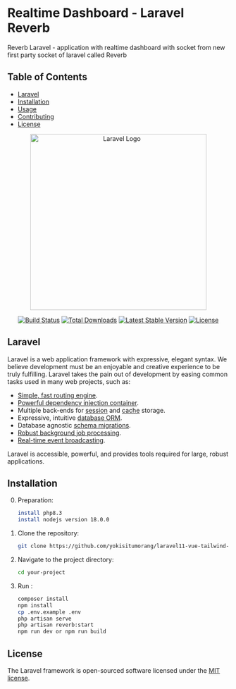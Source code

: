 # Realtime Dashboard - Laravel Reverb
Reverb Laravel - application with realtime dashboard with socket from new first party socket of laravel called Reverb


## Table of Contents

- [Laravel](#laravel)
- [Installation](#installation)
- [Usage](#usage)
- [Contributing](#contributing)
- [License](#license)


<p align="center"><a href="https://laravel.com" target="_blank"><img src="https://raw.githubusercontent.com/laravel/art/master/logo-lockup/5%20SVG/2%20CMYK/1%20Full%20Color/laravel-logolockup-cmyk-red.svg" width="400" alt="Laravel Logo"></a></p>

<p align="center">
<a href="https://github.com/laravel/framework/actions"><img src="https://github.com/laravel/framework/workflows/tests/badge.svg" alt="Build Status"></a>
<a href="https://packagist.org/packages/laravel/framework"><img src="https://img.shields.io/packagist/dt/laravel/framework" alt="Total Downloads"></a>
<a href="https://packagist.org/packages/laravel/framework"><img src="https://img.shields.io/packagist/v/laravel/framework" alt="Latest Stable Version"></a>
<a href="https://packagist.org/packages/laravel/framework"><img src="https://img.shields.io/packagist/l/laravel/framework" alt="License"></a>
</p>


## Laravel

Laravel is a web application framework with expressive, elegant syntax. We believe development must be an enjoyable and creative experience to be truly fulfilling. Laravel takes the pain out of development by easing common tasks used in many web projects, such as:

- [Simple, fast routing engine](https://laravel.com/docs/routing).
- [Powerful dependency injection container](https://laravel.com/docs/container).
- Multiple back-ends for [session](https://laravel.com/docs/session) and [cache](https://laravel.com/docs/cache) storage.
- Expressive, intuitive [database ORM](https://laravel.com/docs/eloquent).
- Database agnostic [schema migrations](https://laravel.com/docs/migrations).
- [Robust background job processing](https://laravel.com/docs/queues).
- [Real-time event broadcasting](https://laravel.com/docs/broadcasting).

Laravel is accessible, powerful, and provides tools required for large, robust applications.


## Installation

0. Preparation:

    ```bash
    install php8.3
    install nodejs version 18.0.0
    ```

1. Clone the repository:

    ```bash
    git clone https://github.com/yokisitumorang/laravel11-vue-tailwind-and-implementasion-reverb.git
    ```

2. Navigate to the project directory:

    ```bash
    cd your-project
    ```

3. Run :

    ```bash
    composer install
    npm install
    cp .env.example .env
    php artisan serve
    php artisan reverb:start
    npm run dev or npm run build
    ```

## License

The Laravel framework is open-sourced software licensed under the [MIT license](https://opensource.org/licenses/MIT).
